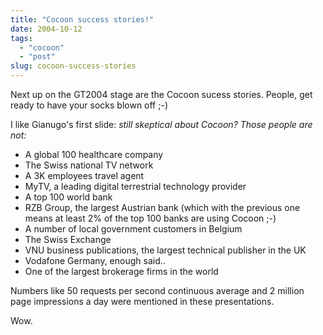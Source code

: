 ```yaml
---
title: "Cocoon success stories!"
date: 2004-10-12
tags: 
  - "cocoon"
  - "post"
slug: cocoon-success-stories
---
```


Next up on the GT2004 stage are the Cocoon sucess stories. People, get ready to have your socks blown off ;-)

I like Gianugo's first slide: _still skeptical about Cocoon? Those people are not:_

- A global 100 healthcare company
- The Swiss national TV network
- A 3K employees travel agent
- MyTV, a leading digital terrestrial technology provider
- A top 100 world bank
- RZB Group, the largest Austrian bank (which with the previous one means at least 2% of the top 100 banks are using Cocoon ;-)
- A number of local government customers in Belgium
- The Swiss Exchange
- VNU business publications, the largest technical publisher in the UK
- Vodafone Germany, enough said..
- One of the largest brokerage firms in the world

Numbers like 50 requests per second continuous average and 2 million page impressions a day were mentioned in these presentations.

Wow.
